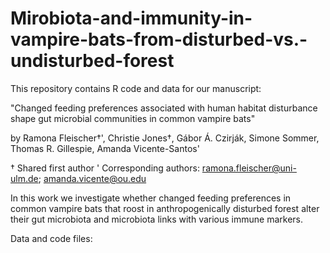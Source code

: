 # Mirobiota-and-immunity-in-vampire-bats-from-disturbed-vs.-undisturbed-forest


This repository contains R code and data for our manuscript:

"Changed feeding preferences associated with human habitat disturbance shape gut microbial communities in common vampire bats"

by Ramona Fleischer†', Christie Jones†, Gábor Á. Czirják, Simone Sommer, Thomas R. Gillespie, Amanda Vicente-Santos'

† Shared first author
' Corresponding authors: ramona.fleischer@uni-ulm.de; amanda.vicente@ou.edu 


In this work we investigate whether changed feeding preferences in common vampire bats that roost in anthropogenically disturbed forest alter their gut microbiota and microbiota links with various immune markers.

Data and code files:
